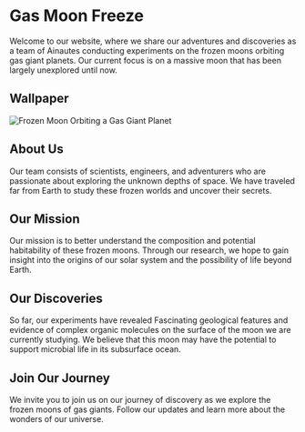 <!--font:Roboto-->

# Gas Moon Freeze

Welcome to our website, where we share our adventures and discoveries as a team of Ainautes conducting experiments on the frozen moons orbiting gas giant planets. Our current focus is on a massive moon that has been largely unexplored until now.

## Wallpaper

![Frozen Moon Orbiting a Gas Giant Planet](https://example.com/wallpaper.jpg)

## About Us

Our team consists of scientists, engineers, and adventurers who are passionate about exploring the unknown depths of space. We have traveled far from Earth to study these frozen worlds and uncover their secrets.

## Our Mission

Our mission is to better understand the composition and potential habitability of these frozen moons. Through our research, we hope to gain insight into the origins of our solar system and the possibility of life beyond Earth.

## Our Discoveries

So far, our experiments have revealed Fas<wbr>ci<wbr>na<wbr>ting geological features and evidence of complex organic molecules on the surface of the moon we are currently studying. We believe that this moon may have the potential to support microbial life in its subsurface ocean.

## Join Our Journey

We invite you to join us on our journey of discovery as we explore the frozen moons of gas giants. Follow our updates and learn more about the wonders of our universe.

<!--

Write me markdown content of website with wallpaper:

"A team of Ainautes conducting experiments on a massive, frozen moon orbiting a gas giant planet."

The header of the page should not be copy of the text but rather a real content of the website which is using this wallpaper.


---


# Exploring the Frozen Moons of Gas Giants

Welcome to our website, where we share our adventures and discoveries as a team of Ainautes conducting experiments on the frozen moons orbiting gas giant planets. Our current focus is on a massive moon that has been largely unexplored until now.

## Wallpaper

![Frozen Moon Orbiting a Gas Giant Planet](https://example.com/wallpaper.jpg)

## About Us

Our team consists of scientists, engineers, and adventurers who are passionate about exploring the unknown depths of space. We have traveled far from Earth to study these frozen worlds and uncover their secrets.

## Our Mission

Our mission is to better understand the composition and potential habitability of these frozen moons. Through our research, we hope to gain insight into the origins of our solar system and the possibility of life beyond Earth.

## Our Discoveries

So far, our experiments have revealed Fas<wbr>ci<wbr>na<wbr>ting geological features and evidence of complex organic molecules on the surface of the moon we are currently studying. We believe that this moon may have the potential to support microbial life in its subsurface ocean.

## Join Our Journey

We invite you to join us on our journey of discovery as we explore the frozen moons of gas giants. Follow our updates and learn more about the wonders of our universe.


---


Write me a Google font which is best fitting for the website.

Pick from the list:
- IBM Plex Sans
- Playfair Display
- Great Vibes
- Alegreya
- Orbitron
- Raleway
- Roboto
- Lato
- Inter
- Barlow Condensed
- Open Sans
- Cabin
- Dancing Script
- Barlow Condensed
- Cinzel Decorative
- Poppins
- Exo 2
- Cormorant Garamond
- Lobster
- Cinzel
- Montserrat
- Futura


Write just the font name nothing else.


---


Roboto

-->
